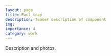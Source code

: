 ```yaml
---
layout: page
title: Paul trap
description: Teaser description of component
img:
importance: 4
category: work
---
```


Description and photos.

